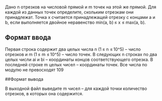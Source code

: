 Дано n отрезков на числовой прямой и m точек на этой же прямой. Для каждой из данных точек определите, скольким отрезкам они принадлежат. Точка x считается принадлежащей отрезку с концами a и b, если выполняется двойное неравенство min(a, b) ≤ x ≤ max(a, b).

## Формат ввода

Первая строка содержит два целых числа n (1 ≤ n ≤ 10^5) – число отрезков и m (1 ≤ m ≤ 10^5) – число точек. В следующих n строках по два целых числи ai и bi – координаты концов соответствующего отрезка. В последней строке m целых чисел – координаты точек. Все числа по модулю не превосходят 109

##Формат вывода

В выходной файл выведите m чисел – для каждой точки количество отрезков, в которых она содержится.
